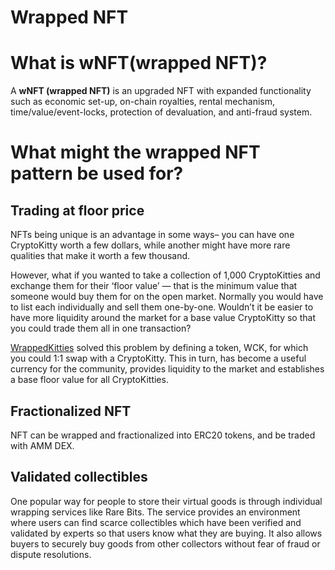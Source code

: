 # Wrapped NFT

# What is wNFT(wrapped NFT)?

A **wNFT (wrapped NFT)** is an upgraded NFT with expanded functionality such as economic set-up, on-chain royalties, rental mechanism, time/value/event-locks, protection of devaluation, and anti-fraud system.

# What might the wrapped NFT pattern be used for?

## Trading at floor price

NFTs being unique is an advantage in some ways– you can have one CryptoKitty worth a few dollars, while another might have more rare qualities that make it worth a few thousand.

However, what if you wanted to take a collection of 1,000 CryptoKitties and exchange them for their ‘floor value’ — that is the minimum value that someone would buy them for on the open market. Normally you would have to list each individually and sell them one-by-one. Wouldn’t it be easier to have more liquidity around the market for a base value CryptoKitty so that you could trade them all in one transaction?

[WrappedKitties](https://wrappedkitties.com/) solved this problem by defining a token, WCK, for which you could 1:1 swap with a CryptoKitty. This in turn, has become a useful currency for the community, provides liquidity to the market and establishes a base floor value for all CryptoKitties.

## Fractionalized NFT

NFT can be wrapped and fractionalized into ERC20 tokens, and be traded with AMM DEX.

## Validated collectibles

One popular way for people to store their virtual goods is through individual wrapping services like Rare Bits. The service provides an environment where users can find scarce collectibles which have been verified and validated by experts so that users know what they are buying. It also allows buyers to securely buy goods from other collectors without fear of fraud or dispute resolutions.